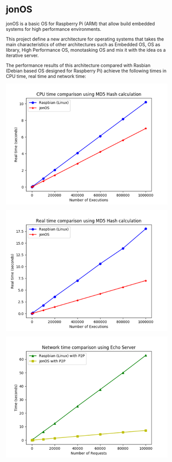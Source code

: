 # jonOS
jonOS is a basic OS for Raspberry Pi (ARM) that allow build embedded systems for high performance environments.

This project define a new architecture for operating systems that takes the main characteristics of other architectures such as Embedded OS, OS as library, High Performance OS, monotasking OS and mix it with the idea os a iterative server. 

The performance results of this architecture compared with Rasbian (Debian based OS designed for Raspberry Pi) achieve the following times in CPU time, real time and network time:

![CPU Time comparison](images/cpu_time.png)

![Real Time comparison](images/real_time.png)


![Network Time comparison](images/network.png)
